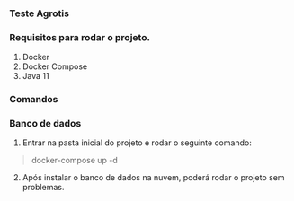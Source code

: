 ### Teste Agrotis

### Requisitos para rodar o projeto.

1. Docker
2. Docker Compose
3. Java 11

### Comandos

### Banco de dados

1. Entrar na pasta inicial do projeto e rodar o seguinte comando:
> docker-compose up -d

2. Após instalar o banco de dados na nuvem, poderá rodar o projeto sem problemas.

